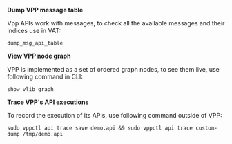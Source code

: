 **Dump VPP message table**

Vpp APIs work with messages, to check all the available messages and their indices use in VAT:

    dump_msg_api_table
    

**View VPP node graph**

VPP is implemented as a set of ordered graph nodes, to see them live, use following command in CLI:

    show vlib graph
    

**Trace VPP's API executions**

To record the execution of its APIs, use following command outside of VPP:

    sudo vppctl api trace save demo.api && sudo vppctl api trace custom-dump /tmp/demo.api
